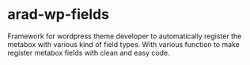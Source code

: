 # arad-wp-fields
Framework for wordpress theme developer to automatically register the metabox with various kind of field types. With various function to make register metabox fields with clean and easy code.
